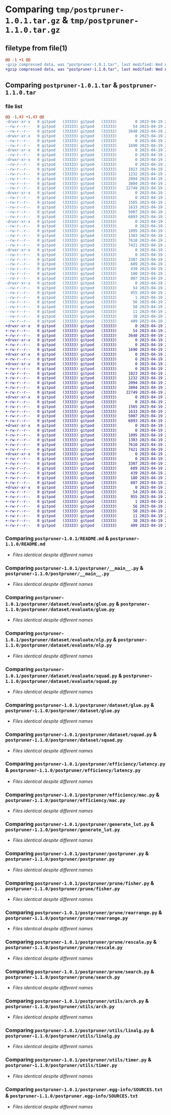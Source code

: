 # Comparing `tmp/postpruner-1.0.1.tar.gz` & `tmp/postpruner-1.1.0.tar.gz`

## filetype from file(1)

```diff
@@ -1 +1 @@
-gzip compressed data, was "postpruner-1.0.1.tar", last modified: Wed Apr 19 23:36:18 2023, max compression
+gzip compressed data, was "postpruner-1.1.0.tar", last modified: Wed Apr 19 23:38:36 2023, max compression
```

## Comparing `postpruner-1.0.1.tar` & `postpruner-1.1.0.tar`

### file list

```diff
@@ -1,43 +1,43 @@
-drwxr-xr-x   0 gitpod   (33333) gitpod   (33333)        0 2023-04-19 23:36:18.729105 postpruner-1.0.1/
--rw-r--r--   0 gitpod   (33333) gitpod   (33333)       54 2023-04-19 23:36:18.729105 postpruner-1.0.1/PKG-INFO
--rw-r--r--   0 gitpod   (33333) gitpod   (33333)     3648 2023-04-19 22:11:32.000000 postpruner-1.0.1/README.md
-drwxr-xr-x   0 gitpod   (33333) gitpod   (33333)        0 2023-04-19 23:36:18.721105 postpruner-1.0.1/postpruner/
--rw-r--r--   0 gitpod   (33333) gitpod   (33333)        0 2023-04-19 23:14:28.000000 postpruner-1.0.1/postpruner/__init__.py
--rw-r--r--   0 gitpod   (33333) gitpod   (33333)     1690 2023-04-19 23:29:53.000000 postpruner-1.0.1/postpruner/__main__.py
-drwxr-xr-x   0 gitpod   (33333) gitpod   (33333)        0 2023-04-19 23:36:18.725105 postpruner-1.0.1/postpruner/dataset/
--rw-r--r--   0 gitpod   (33333) gitpod   (33333)        0 2023-04-19 23:25:18.000000 postpruner-1.0.1/postpruner/dataset/__init__.py
-drwxr-xr-x   0 gitpod   (33333) gitpod   (33333)        0 2023-04-19 23:36:18.725105 postpruner-1.0.1/postpruner/dataset/evaluate/
--rw-r--r--   0 gitpod   (33333) gitpod   (33333)        0 2023-04-19 23:25:18.000000 postpruner-1.0.1/postpruner/dataset/evaluate/__init__.py
--rw-r--r--   0 gitpod   (33333) gitpod   (33333)     1023 2023-04-19 23:29:53.000000 postpruner-1.0.1/postpruner/dataset/evaluate/glue.py
--rw-r--r--   0 gitpod   (33333) gitpod   (33333)     1232 2023-04-19 23:31:54.000000 postpruner-1.0.1/postpruner/dataset/evaluate/nlp.py
--rw-r--r--   0 gitpod   (33333) gitpod   (33333)     2094 2023-04-19 23:29:53.000000 postpruner-1.0.1/postpruner/dataset/evaluate/squad.py
--rw-r--r--   0 gitpod   (33333) gitpod   (33333)     3804 2023-04-19 22:11:32.000000 postpruner-1.0.1/postpruner/dataset/glue.py
--rw-r--r--   0 gitpod   (33333) gitpod   (33333)    22749 2023-04-19 22:11:32.000000 postpruner-1.0.1/postpruner/dataset/squad.py
-drwxr-xr-x   0 gitpod   (33333) gitpod   (33333)        0 2023-04-19 23:36:18.725105 postpruner-1.0.1/postpruner/efficiency/
--rw-r--r--   0 gitpod   (33333) gitpod   (33333)        0 2023-04-19 23:25:18.000000 postpruner-1.0.1/postpruner/efficiency/__init__.py
--rw-r--r--   0 gitpod   (33333) gitpod   (33333)     1565 2023-04-19 22:11:32.000000 postpruner-1.0.1/postpruner/efficiency/latency.py
--rw-r--r--   0 gitpod   (33333) gitpod   (33333)     1633 2023-04-19 22:11:32.000000 postpruner-1.0.1/postpruner/efficiency/mac.py
--rw-r--r--   0 gitpod   (33333) gitpod   (33333)     5007 2023-04-19 23:29:53.000000 postpruner-1.0.1/postpruner/generate_lut.py
--rw-r--r--   0 gitpod   (33333) gitpod   (33333)     6893 2023-04-19 23:36:01.000000 postpruner-1.0.1/postpruner/postpruner.py
-drwxr-xr-x   0 gitpod   (33333) gitpod   (33333)        0 2023-04-19 23:36:18.725105 postpruner-1.0.1/postpruner/prune/
--rw-r--r--   0 gitpod   (33333) gitpod   (33333)        0 2023-04-19 23:25:18.000000 postpruner-1.0.1/postpruner/prune/__init__.py
--rw-r--r--   0 gitpod   (33333) gitpod   (33333)     1095 2023-04-19 23:29:53.000000 postpruner-1.0.1/postpruner/prune/fisher.py
--rw-r--r--   0 gitpod   (33333) gitpod   (33333)     1303 2023-04-19 22:11:32.000000 postpruner-1.0.1/postpruner/prune/rearrange.py
--rw-r--r--   0 gitpod   (33333) gitpod   (33333)     7610 2023-04-19 23:29:53.000000 postpruner-1.0.1/postpruner/prune/rescale.py
--rw-r--r--   0 gitpod   (33333) gitpod   (33333)     7421 2023-04-19 23:29:53.000000 postpruner-1.0.1/postpruner/prune/search.py
-drwxr-xr-x   0 gitpod   (33333) gitpod   (33333)        0 2023-04-19 23:36:18.729105 postpruner-1.0.1/postpruner/utils/
--rw-r--r--   0 gitpod   (33333) gitpod   (33333)        0 2023-04-19 23:25:18.000000 postpruner-1.0.1/postpruner/utils/__init__.py
--rw-r--r--   0 gitpod   (33333) gitpod   (33333)     3307 2023-04-19 22:11:32.000000 postpruner-1.0.1/postpruner/utils/arch.py
--rw-r--r--   0 gitpod   (33333) gitpod   (33333)      689 2023-04-19 22:11:32.000000 postpruner-1.0.1/postpruner/utils/linalg.py
--rw-r--r--   0 gitpod   (33333) gitpod   (33333)      439 2023-04-19 22:11:32.000000 postpruner-1.0.1/postpruner/utils/meter.py
--rw-r--r--   0 gitpod   (33333) gitpod   (33333)      180 2023-04-19 22:11:32.000000 postpruner-1.0.1/postpruner/utils/schedule.py
--rw-r--r--   0 gitpod   (33333) gitpod   (33333)      807 2023-04-19 22:11:32.000000 postpruner-1.0.1/postpruner/utils/timer.py
-drwxr-xr-x   0 gitpod   (33333) gitpod   (33333)        0 2023-04-19 23:36:18.725105 postpruner-1.0.1/postpruner.egg-info/
--rw-r--r--   0 gitpod   (33333) gitpod   (33333)       54 2023-04-19 23:36:18.000000 postpruner-1.0.1/postpruner.egg-info/PKG-INFO
--rw-r--r--   0 gitpod   (33333) gitpod   (33333)      955 2023-04-19 23:36:18.000000 postpruner-1.0.1/postpruner.egg-info/SOURCES.txt
--rw-r--r--   0 gitpod   (33333) gitpod   (33333)        1 2023-04-19 23:36:18.000000 postpruner-1.0.1/postpruner.egg-info/dependency_links.txt
--rw-r--r--   0 gitpod   (33333) gitpod   (33333)       56 2023-04-19 23:36:18.000000 postpruner-1.0.1/postpruner.egg-info/entry_points.txt
--rw-r--r--   0 gitpod   (33333) gitpod   (33333)       58 2023-04-19 23:36:18.000000 postpruner-1.0.1/postpruner.egg-info/requires.txt
--rw-r--r--   0 gitpod   (33333) gitpod   (33333)       11 2023-04-19 23:36:18.000000 postpruner-1.0.1/postpruner.egg-info/top_level.txt
--rw-r--r--   0 gitpod   (33333) gitpod   (33333)       38 2023-04-19 23:36:18.729105 postpruner-1.0.1/setup.cfg
--rw-r--r--   0 gitpod   (33333) gitpod   (33333)      409 2023-04-19 23:36:16.000000 postpruner-1.0.1/setup.py
+drwxr-xr-x   0 gitpod   (33333) gitpod   (33333)        0 2023-04-19 23:38:36.808985 postpruner-1.1.0/
+-rw-r--r--   0 gitpod   (33333) gitpod   (33333)       54 2023-04-19 23:38:36.808985 postpruner-1.1.0/PKG-INFO
+-rw-r--r--   0 gitpod   (33333) gitpod   (33333)     3648 2023-04-19 22:11:32.000000 postpruner-1.1.0/README.md
+drwxr-xr-x   0 gitpod   (33333) gitpod   (33333)        0 2023-04-19 23:38:36.804985 postpruner-1.1.0/postpruner/
+-rw-r--r--   0 gitpod   (33333) gitpod   (33333)        0 2023-04-19 23:14:28.000000 postpruner-1.1.0/postpruner/__init__.py
+-rw-r--r--   0 gitpod   (33333) gitpod   (33333)     1690 2023-04-19 23:29:53.000000 postpruner-1.1.0/postpruner/__main__.py
+drwxr-xr-x   0 gitpod   (33333) gitpod   (33333)        0 2023-04-19 23:38:36.804985 postpruner-1.1.0/postpruner/dataset/
+-rw-r--r--   0 gitpod   (33333) gitpod   (33333)        0 2023-04-19 23:25:18.000000 postpruner-1.1.0/postpruner/dataset/__init__.py
+drwxr-xr-x   0 gitpod   (33333) gitpod   (33333)        0 2023-04-19 23:38:36.804985 postpruner-1.1.0/postpruner/dataset/evaluate/
+-rw-r--r--   0 gitpod   (33333) gitpod   (33333)        0 2023-04-19 23:25:18.000000 postpruner-1.1.0/postpruner/dataset/evaluate/__init__.py
+-rw-r--r--   0 gitpod   (33333) gitpod   (33333)     1023 2023-04-19 23:29:53.000000 postpruner-1.1.0/postpruner/dataset/evaluate/glue.py
+-rw-r--r--   0 gitpod   (33333) gitpod   (33333)     1232 2023-04-19 23:31:54.000000 postpruner-1.1.0/postpruner/dataset/evaluate/nlp.py
+-rw-r--r--   0 gitpod   (33333) gitpod   (33333)     2094 2023-04-19 23:29:53.000000 postpruner-1.1.0/postpruner/dataset/evaluate/squad.py
+-rw-r--r--   0 gitpod   (33333) gitpod   (33333)     3804 2023-04-19 22:11:32.000000 postpruner-1.1.0/postpruner/dataset/glue.py
+-rw-r--r--   0 gitpod   (33333) gitpod   (33333)    22749 2023-04-19 22:11:32.000000 postpruner-1.1.0/postpruner/dataset/squad.py
+drwxr-xr-x   0 gitpod   (33333) gitpod   (33333)        0 2023-04-19 23:38:36.804985 postpruner-1.1.0/postpruner/efficiency/
+-rw-r--r--   0 gitpod   (33333) gitpod   (33333)        0 2023-04-19 23:25:18.000000 postpruner-1.1.0/postpruner/efficiency/__init__.py
+-rw-r--r--   0 gitpod   (33333) gitpod   (33333)     1565 2023-04-19 22:11:32.000000 postpruner-1.1.0/postpruner/efficiency/latency.py
+-rw-r--r--   0 gitpod   (33333) gitpod   (33333)     1633 2023-04-19 22:11:32.000000 postpruner-1.1.0/postpruner/efficiency/mac.py
+-rw-r--r--   0 gitpod   (33333) gitpod   (33333)     5007 2023-04-19 23:29:53.000000 postpruner-1.1.0/postpruner/generate_lut.py
+-rw-r--r--   0 gitpod   (33333) gitpod   (33333)     6893 2023-04-19 23:36:01.000000 postpruner-1.1.0/postpruner/postpruner.py
+drwxr-xr-x   0 gitpod   (33333) gitpod   (33333)        0 2023-04-19 23:38:36.808985 postpruner-1.1.0/postpruner/prune/
+-rw-r--r--   0 gitpod   (33333) gitpod   (33333)        0 2023-04-19 23:25:18.000000 postpruner-1.1.0/postpruner/prune/__init__.py
+-rw-r--r--   0 gitpod   (33333) gitpod   (33333)     1095 2023-04-19 23:29:53.000000 postpruner-1.1.0/postpruner/prune/fisher.py
+-rw-r--r--   0 gitpod   (33333) gitpod   (33333)     1303 2023-04-19 22:11:32.000000 postpruner-1.1.0/postpruner/prune/rearrange.py
+-rw-r--r--   0 gitpod   (33333) gitpod   (33333)     7610 2023-04-19 23:29:53.000000 postpruner-1.1.0/postpruner/prune/rescale.py
+-rw-r--r--   0 gitpod   (33333) gitpod   (33333)     7421 2023-04-19 23:29:53.000000 postpruner-1.1.0/postpruner/prune/search.py
+drwxr-xr-x   0 gitpod   (33333) gitpod   (33333)        0 2023-04-19 23:38:36.808985 postpruner-1.1.0/postpruner/utils/
+-rw-r--r--   0 gitpod   (33333) gitpod   (33333)        0 2023-04-19 23:25:18.000000 postpruner-1.1.0/postpruner/utils/__init__.py
+-rw-r--r--   0 gitpod   (33333) gitpod   (33333)     3307 2023-04-19 22:11:32.000000 postpruner-1.1.0/postpruner/utils/arch.py
+-rw-r--r--   0 gitpod   (33333) gitpod   (33333)      689 2023-04-19 22:11:32.000000 postpruner-1.1.0/postpruner/utils/linalg.py
+-rw-r--r--   0 gitpod   (33333) gitpod   (33333)      439 2023-04-19 22:11:32.000000 postpruner-1.1.0/postpruner/utils/meter.py
+-rw-r--r--   0 gitpod   (33333) gitpod   (33333)      180 2023-04-19 22:11:32.000000 postpruner-1.1.0/postpruner/utils/schedule.py
+-rw-r--r--   0 gitpod   (33333) gitpod   (33333)      807 2023-04-19 22:11:32.000000 postpruner-1.1.0/postpruner/utils/timer.py
+drwxr-xr-x   0 gitpod   (33333) gitpod   (33333)        0 2023-04-19 23:38:36.804985 postpruner-1.1.0/postpruner.egg-info/
+-rw-r--r--   0 gitpod   (33333) gitpod   (33333)       54 2023-04-19 23:38:36.000000 postpruner-1.1.0/postpruner.egg-info/PKG-INFO
+-rw-r--r--   0 gitpod   (33333) gitpod   (33333)      955 2023-04-19 23:38:36.000000 postpruner-1.1.0/postpruner.egg-info/SOURCES.txt
+-rw-r--r--   0 gitpod   (33333) gitpod   (33333)        1 2023-04-19 23:38:36.000000 postpruner-1.1.0/postpruner.egg-info/dependency_links.txt
+-rw-r--r--   0 gitpod   (33333) gitpod   (33333)       56 2023-04-19 23:38:36.000000 postpruner-1.1.0/postpruner.egg-info/entry_points.txt
+-rw-r--r--   0 gitpod   (33333) gitpod   (33333)       58 2023-04-19 23:38:36.000000 postpruner-1.1.0/postpruner.egg-info/requires.txt
+-rw-r--r--   0 gitpod   (33333) gitpod   (33333)       11 2023-04-19 23:38:36.000000 postpruner-1.1.0/postpruner.egg-info/top_level.txt
+-rw-r--r--   0 gitpod   (33333) gitpod   (33333)       38 2023-04-19 23:38:36.808985 postpruner-1.1.0/setup.cfg
+-rw-r--r--   0 gitpod   (33333) gitpod   (33333)      409 2023-04-19 23:38:34.000000 postpruner-1.1.0/setup.py
```

### Comparing `postpruner-1.0.1/README.md` & `postpruner-1.1.0/README.md`

 * *Files identical despite different names*

### Comparing `postpruner-1.0.1/postpruner/__main__.py` & `postpruner-1.1.0/postpruner/__main__.py`

 * *Files identical despite different names*

### Comparing `postpruner-1.0.1/postpruner/dataset/evaluate/glue.py` & `postpruner-1.1.0/postpruner/dataset/evaluate/glue.py`

 * *Files identical despite different names*

### Comparing `postpruner-1.0.1/postpruner/dataset/evaluate/nlp.py` & `postpruner-1.1.0/postpruner/dataset/evaluate/nlp.py`

 * *Files identical despite different names*

### Comparing `postpruner-1.0.1/postpruner/dataset/evaluate/squad.py` & `postpruner-1.1.0/postpruner/dataset/evaluate/squad.py`

 * *Files identical despite different names*

### Comparing `postpruner-1.0.1/postpruner/dataset/glue.py` & `postpruner-1.1.0/postpruner/dataset/glue.py`

 * *Files identical despite different names*

### Comparing `postpruner-1.0.1/postpruner/dataset/squad.py` & `postpruner-1.1.0/postpruner/dataset/squad.py`

 * *Files identical despite different names*

### Comparing `postpruner-1.0.1/postpruner/efficiency/latency.py` & `postpruner-1.1.0/postpruner/efficiency/latency.py`

 * *Files identical despite different names*

### Comparing `postpruner-1.0.1/postpruner/efficiency/mac.py` & `postpruner-1.1.0/postpruner/efficiency/mac.py`

 * *Files identical despite different names*

### Comparing `postpruner-1.0.1/postpruner/generate_lut.py` & `postpruner-1.1.0/postpruner/generate_lut.py`

 * *Files identical despite different names*

### Comparing `postpruner-1.0.1/postpruner/postpruner.py` & `postpruner-1.1.0/postpruner/postpruner.py`

 * *Files identical despite different names*

### Comparing `postpruner-1.0.1/postpruner/prune/fisher.py` & `postpruner-1.1.0/postpruner/prune/fisher.py`

 * *Files identical despite different names*

### Comparing `postpruner-1.0.1/postpruner/prune/rearrange.py` & `postpruner-1.1.0/postpruner/prune/rearrange.py`

 * *Files identical despite different names*

### Comparing `postpruner-1.0.1/postpruner/prune/rescale.py` & `postpruner-1.1.0/postpruner/prune/rescale.py`

 * *Files identical despite different names*

### Comparing `postpruner-1.0.1/postpruner/prune/search.py` & `postpruner-1.1.0/postpruner/prune/search.py`

 * *Files identical despite different names*

### Comparing `postpruner-1.0.1/postpruner/utils/arch.py` & `postpruner-1.1.0/postpruner/utils/arch.py`

 * *Files identical despite different names*

### Comparing `postpruner-1.0.1/postpruner/utils/linalg.py` & `postpruner-1.1.0/postpruner/utils/linalg.py`

 * *Files identical despite different names*

### Comparing `postpruner-1.0.1/postpruner/utils/timer.py` & `postpruner-1.1.0/postpruner/utils/timer.py`

 * *Files identical despite different names*

### Comparing `postpruner-1.0.1/postpruner.egg-info/SOURCES.txt` & `postpruner-1.1.0/postpruner.egg-info/SOURCES.txt`

 * *Files identical despite different names*


